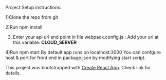 Project Setup instructions:

1)Clone the repo from git

2)Run npm install

3) Enter your api url end point in file webpack.config.js :
Add your url at this variable: __CLOUD_SERVER__

4)Run npm start
By default app runs on localhost:3000
You can confgure host & port for front end in package.json by modifying start script.



This project was bootstrapped with [Create React App](https://github.com/facebookincubator/create-react-app).
Check link for details.
